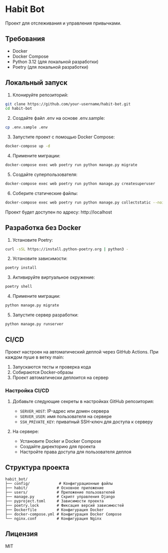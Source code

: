 # Habit Bot

Проект для отслеживания и управления привычками.

## Требования

- Docker
- Docker Compose
- Python 3.12 (для локальной разработки)
- Poetry (для локальной разработки)

## Локальный запуск

1. Клонируйте репозиторий:
```bash
git clone https://github.com/your-username/habit-bot.git
cd habit-bot
```

2. Создайте файл .env на основе .env.sample:
```bash
cp .env.sample .env
```

3. Запустите проект с помощью Docker Compose:
```bash
docker-compose up -d
```

4. Примените миграции:
```bash
docker-compose exec web poetry run python manage.py migrate
```

5. Создайте суперпользователя:
```bash
docker-compose exec web poetry run python manage.py createsuperuser
```

6. Соберите статические файлы:
```bash
docker-compose exec web poetry run python manage.py collectstatic --noinput
```

Проект будет доступен по адресу: http://localhost

## Разработка без Docker

1. Установите Poetry:
```bash
curl -sSL https://install.python-poetry.org | python3 -
```

2. Установите зависимости:
```bash
poetry install
```

3. Активируйте виртуальное окружение:
```bash
poetry shell
```

4. Примените миграции:
```bash
python manage.py migrate
```

5. Запустите сервер разработки:
```bash
python manage.py runserver
```

## CI/CD

Проект настроен на автоматический деплой через GitHub Actions. При каждом пуше в ветку main:
1. Запускаются тесты и проверка кода
2. Собираются Docker-образы
3. Проект автоматически деплоится на сервер

### Настройка CI/CD

1. Добавьте следующие секреты в настройках GitHub репозитория:
   - `SERVER_HOST`: IP-адрес или домен сервера
   - `SERVER_USER`: имя пользователя на сервере
   - `SSH_PRIVATE_KEY`: приватный SSH-ключ для доступа к серверу

2. На сервере:
   - Установите Docker и Docker Compose
   - Создайте директорию для проекта
   - Настройте права доступа для пользователя деплоя

## Структура проекта

```
habit_bot/
├── config/             # Конфигурационные файлы
├── habit/             # Основное приложение
├── users/             # Приложение пользователей
├── manage.py          # Скрипт управления Django
├── pyproject.toml     # Зависимости проекта
├── poetry.lock        # Фиксация версий зависимостей
├── Dockerfile         # Конфигурация Docker
├── docker-compose.yml # Конфигурация Docker Compose
└── nginx.conf         # Конфигурация Nginx
```

## Лицензия

MIT 